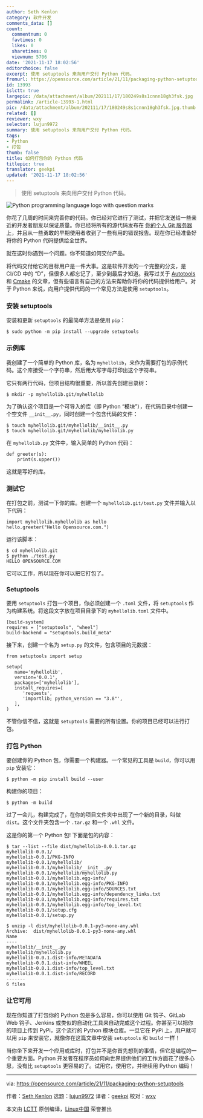 ```yaml
---
author: Seth Kenlon
category: 软件开发
comments_data: []
count:
  commentnum: 0
  favtimes: 0
  likes: 0
  sharetimes: 0
  viewnum: 5706
date: '2021-11-17 18:02:56'
editorchoice: false
excerpt: 使用 setuptools 来向用户交付 Python 代码。
fromurl: https://opensource.com/article/21/11/packaging-python-setuptools
id: 13993
islctt: true
largepic: /data/attachment/album/202111/17/180249s8s1cnnn18gh3fsk.jpg
permalink: /article-13993-1.html
pic: /data/attachment/album/202111/17/180249s8s1cnnn18gh3fsk.jpg.thumb.jpg
related: []
reviewer: wxy
selector: lujun9972
summary: 使用 setuptools 来向用户交付 Python 代码。
tags:
- Python
- 打包
thumb: false
title: 如何打包你的 Python 代码
titlepic: true
translator: geekpi
updated: '2021-11-17 18:02:56'
---
```



> 
> 使用 setuptools 来向用户交付 Python 代码。
> 
> 
> 


![](/data/attachment/album/202111/17/180249s8s1cnnn18gh3fsk.jpg "Python programming language logo with question marks")


你花了几周的时间来完善你的代码。你已经对它进行了测试，并把它发送给一些亲近的开发者朋友以保证质量。你已经将所有的源代码发布在 [你的个人 Git 服务器](https://opensource.com/life/16/8/how-construct-your-own-git-server-part-6) 上，并且从一些勇敢的早期使用者收到了一些有用的错误报告。现在你已经准备好将你的 Python 代码提供给全世界。


就在这时你遇到一个问题。你不知道如何交付产品。


将代码交付给它的目标用户是一件大事。这是软件开发的一个完整的分支，是 CI/CD 中的 “D”，但很多人都忘记了，至少到最后才知道。我写过关于 [Autotools](https://opensource.com/article/19/7/introduction-gnu-autotools) 和 [Cmake](https://opensource.com/article/21/5/cmake) 的文章，但有些语言有自己的方法来帮助你将你的代码提供给用户。对于 Python 来说，向用户提供代码的一个常见方法是使用 `setuptools`。


### 安装 setuptools


安装和更新 `setuptools` 的最简单方法是使用 `pip`：



```
$ sudo python -m pip install --upgrade setuptools

```

### 示例库


我创建了一个简单的 Python 库，名为 `myhellolib`，来作为需要打包的示例代码。这个库接受一个字符串，然后用大写字母打印出这个字符串。


它只有两行代码，但项目结构很重要，所以首先创建目录树：



```
$ mkdir -p myhellolib.git/myhellolib

```

为了确认这个项目是一个可导入的库（即 Python “模块”），在代码目录中创建一个空文件 `__init__.py`，同时创建一个包含代码的文件：



```
$ touch myhellolib.git/myhellolib/__init__.py
$ touch myhellolib.git/myhellolib/myhellolib.py

```

在 `myhellolib.py` 文件中，输入简单的 Python 代码：



```
def greeter(s):
    print(s.upper())

```

这就是写好的库。


### 测试它


在打包之前，测试一下你的库。创建一个 `myhellolib.git/test.py` 文件并输入以下代码：



```
import myhellolib.myhellolib as hello
hello.greeter("Hello Opensource.com.")

```

运行该脚本：



```
$ cd myhellolib.git
$ python ./test.py
HELLO OPENSOURCE.COM

```

它可以工作，所以现在你可以把它打包了。


### Setuptools


要用 `setuptools` 打包一个项目，你必须创建一个 `.toml` 文件，将 `setuptools` 作为构建系统。将这段文字放在项目目录下的 `myhellolib.toml` 文件中。



```
[build-system]
requires = ["setuptools", "wheel"]
build-backend = "setuptools.build_meta"

```

接下来，创建一个名为 `setup.py` 的文件，包含项目的元数据：



```
from setuptools import setup

setup(
   name='myhellolib',
   version='0.0.1',
   packages=['myhellolib'],
   install_requires=[
      'requests',
      'importlib; python_version == "3.8"',
   ],
)

```

不管你信不信，这就是 `setuptools` 需要的所有设置。你的项目已经可以进行打包。


### 打包 Python


要创建你的 Python 包，你需要一个构建器。一个常见的工具是 `build`，你可以用 `pip` 安装它：



```
$ python -m pip install build --user

```

构建你的项目：



```
$ python -m build

```

过了一会儿，构建完成了，在你的项目文件夹中出现了一个新的目录，叫做 `dist`。这个文件夹包含一个 `.tar.gz` 和一个 `.whl` 文件。


这是你的第一个 Python 包! 下面是包的内容：



```
$ tar --list --file dist/myhellolib-0.0.1.tar.gz
myhellolib-0.0.1/
myhellolib-0.0.1/PKG-INFO
myhellolib-0.0.1/myhellolib/
myhellolib-0.0.1/myhellolib/__init__.py
myhellolib-0.0.1/myhellolib/myhellolib.py
myhellolib-0.0.1/myhellolib.egg-info/
myhellolib-0.0.1/myhellolib.egg-info/PKG-INFO
myhellolib-0.0.1/myhellolib.egg-info/SOURCES.txt
myhellolib-0.0.1/myhellolib.egg-info/dependency_links.txt
myhellolib-0.0.1/myhellolib.egg-info/requires.txt
myhellolib-0.0.1/myhellolib.egg-info/top_level.txt
myhellolib-0.0.1/setup.cfg
myhellolib-0.0.1/setup.py

$ unzip -l dist/myhellolib-0.0.1-py3-none-any.whl 
Archive:  dist/myhellolib-0.0.1-py3-none-any.whl
Name
----
myhellolib/__init__.py
myhellolib/myhellolib.py
myhellolib-0.0.1.dist-info/METADATA
myhellolib-0.0.1.dist-info/WHEEL
myhellolib-0.0.1.dist-info/top_level.txt
myhellolib-0.0.1.dist-info/RECORD
-------
6 files

```

### 让它可用


现在你知道了打包你的 Python 包是多么容易，你可以使用 Git 钩子、GitLab Web 钩子、Jenkins 或类似的自动化工具来自动完成这个过程。你甚至可以把你的项目上传到 PyPi，这个流行的 Python 模块仓库。一旦它在 PyPi 上，用户就可以用 `pip` 来安装它，就像你在这篇文章中安装 `setuptools` 和 `build` 一样！


当你坐下来开发一个应用或库时，打包并不是你首先想到的事情，但它是编程的一个重要方面。Python 开发者在程序员如何向世界提供他们的工作方面花了很多心思，没有比 `setuptools` 更容易的了。试用它，使用它，并继续用 Python 编码！




---


via: <https://opensource.com/article/21/11/packaging-python-setuptools>


作者：[Seth Kenlon](https://opensource.com/users/seth) 选题：[lujun9972](https://github.com/lujun9972) 译者：[geekpi](https://github.com/geekpi) 校对：[wxy](https://github.com/wxy)


本文由 [LCTT](https://github.com/LCTT/TranslateProject) 原创编译，[Linux中国](https://linux.cn/) 荣誉推出